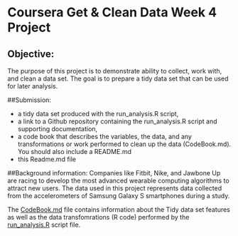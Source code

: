 # Coursera Get & Clean Data Week 4 Project
## Objective:
The purpose of this project is to demonstrate ability to collect, work with, and clean a data set. 
The goal is to prepare a tidy data set that can be used for later analysis.

##Submission: 
  * a tidy data set produced with the run_analysis.R script, 
  * a link to a Github repository containing the run_analysis.R script and supporting documentation, 
  * a code book that describes the variables, the data, and any transformations or work performed to clean up the data (CodeBook.md). You should also include a README.md
  * this Readme.md file
  
##Background information:
Companies like Fitbit, Nike, and Jawbone Up are racing to develop the most advanced wearable computing algorithms to attract new users. 
The data used in this project represents data collected from the accelerometers of Samsung Galaxy S smartphones during a study.

The [CodeBook.md](https://github.com/etsibert/GetCleanData_Week4Project/blob/master/CodeBook.md) file contains information about the Tidy data set features as well as the data transfomrations (R code) performed by the [run_analysis.R](https://github.com/etsibert/GetCleanData_Week4Project/blob/master/run_analysis.R) script file.
  
  
